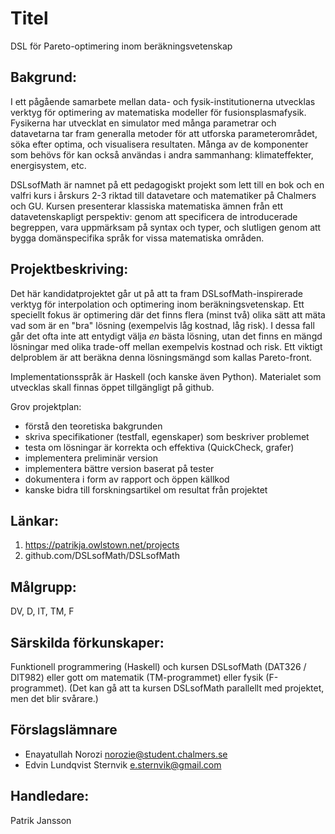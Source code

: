 # Titel

DSL för Pareto-optimering inom beräkningsvetenskap

## Bakgrund:

I ett pågående samarbete mellan data- och fysik-institutionerna utvecklas verktyg för optimering av matematiska modeller för fusionsplasmafysik. Fysikerna har utvecklat en simulator med många parametrar och datavetarna tar fram generalla metoder för att utforska parameterområdet, söka efter optima, och visualisera resultaten. Många av de komponenter som behövs för kan också användas i andra sammanhang: klimateffekter, energisystem, etc.

DSLsofMath är namnet på ett pedagogiskt projekt som lett till en bok och en valfri kurs i årskurs 2-3 riktad till datavetare och matematiker på Chalmers och GU. Kursen presenterar klassiska matematiska ämnen från ett datavetenskapligt perspektiv: genom att specificera de introducerade begreppen, vara uppmärksam på syntax och typer, och slutligen genom att bygga domänspecifika språk for vissa matematiska områden.

<!-- ![Exempel på Pareto-front vid optimering.](../talks/2022.Einstein_semester_closing_conf/img/S6.png) -->

## Projektbeskriving:

Det här kandidatprojektet går ut på att ta fram DSLsofMath-inspirerade verktyg för interpolation och optimering inom beräkningsvetenskap. Ett speciellt fokus är optimering där det finns flera (minst två) olika sätt att mäta vad som är en "bra" lösning (exempelvis låg kostnad, låg risk). I dessa fall går det ofta inte att entydigt välja _en_ bästa lösning, utan det finns en mängd lösningar med olika trade-off mellan exempelvis kostnad och risk. Ett viktigt delproblem är att beräkna denna lösningsmängd som kallas Pareto-front.

Implementationsspråk är Haskell (och kanske även Python). Materialet som utvecklas skall finnas öppet tillgängligt på github.

Grov projektplan:

* förstå den teoretiska bakgrunden
* skriva specifikationer (testfall, egenskaper) som beskriver problemet
* testa om lösningar är korrekta och effektiva (QuickCheck, grafer)
* implementera preliminär version
* implementera bättre version baserat på tester
* dokumentera i form av rapport och öppen källkod
* kanske bidra till forskningsartikel om resultat från projektet


## Länkar:

1. https://patrikja.owlstown.net/projects
2. github.com/DSLsofMath/DSLsofMath

## Målgrupp:

DV, D, IT, TM, F

## Särskilda förkunskaper:

Funktionell programmering (Haskell) och kursen DSLsofMath (DAT326 / DIT982) eller gott om matematik (TM-programmet) eller fysik (F-programmet).
(Det kan gå att ta kursen DSLsofMath parallellt med projektet, men det blir svårare.)

## Förslagslämnare

* Enayatullah Norozi <norozie@student.chalmers.se>
* Edvin Lundqvist Sternvik <e.sternvik@gmail.com>
  
## Handledare:

Patrik Jansson


